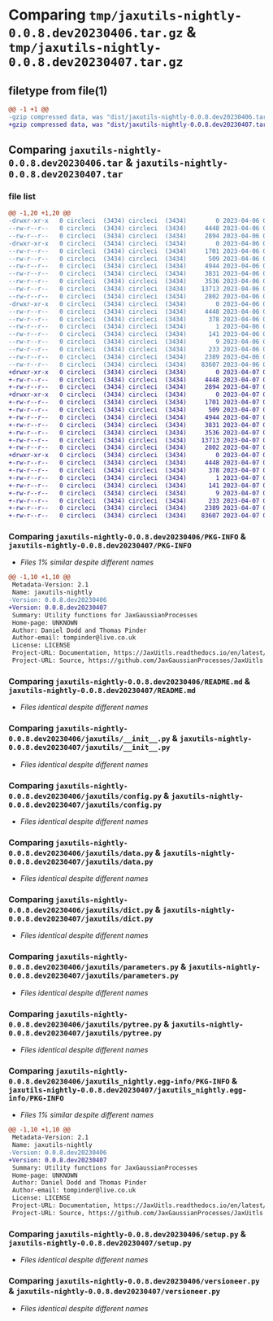 # Comparing `tmp/jaxutils-nightly-0.0.8.dev20230406.tar.gz` & `tmp/jaxutils-nightly-0.0.8.dev20230407.tar.gz`

## filetype from file(1)

```diff
@@ -1 +1 @@
-gzip compressed data, was "dist/jaxutils-nightly-0.0.8.dev20230406.tar", last modified: Thu Apr  6 00:06:35 2023, max compression
+gzip compressed data, was "dist/jaxutils-nightly-0.0.8.dev20230407.tar", last modified: Fri Apr  7 00:06:17 2023, max compression
```

## Comparing `jaxutils-nightly-0.0.8.dev20230406.tar` & `jaxutils-nightly-0.0.8.dev20230407.tar`

### file list

```diff
@@ -1,20 +1,20 @@
-drwxr-xr-x   0 circleci  (3434) circleci  (3434)        0 2023-04-06 00:06:35.133381 jaxutils-nightly-0.0.8.dev20230406/
--rw-r--r--   0 circleci  (3434) circleci  (3434)     4448 2023-04-06 00:06:35.133381 jaxutils-nightly-0.0.8.dev20230406/PKG-INFO
--rw-r--r--   0 circleci  (3434) circleci  (3434)     2894 2023-04-06 00:06:28.000000 jaxutils-nightly-0.0.8.dev20230406/README.md
-drwxr-xr-x   0 circleci  (3434) circleci  (3434)        0 2023-04-06 00:06:35.133381 jaxutils-nightly-0.0.8.dev20230406/jaxutils/
--rw-r--r--   0 circleci  (3434) circleci  (3434)     1701 2023-04-06 00:06:28.000000 jaxutils-nightly-0.0.8.dev20230406/jaxutils/__init__.py
--rw-r--r--   0 circleci  (3434) circleci  (3434)      509 2023-04-06 00:06:35.133381 jaxutils-nightly-0.0.8.dev20230406/jaxutils/_version.py
--rw-r--r--   0 circleci  (3434) circleci  (3434)     4944 2023-04-06 00:06:28.000000 jaxutils-nightly-0.0.8.dev20230406/jaxutils/config.py
--rw-r--r--   0 circleci  (3434) circleci  (3434)     3831 2023-04-06 00:06:28.000000 jaxutils-nightly-0.0.8.dev20230406/jaxutils/data.py
--rw-r--r--   0 circleci  (3434) circleci  (3434)     3536 2023-04-06 00:06:28.000000 jaxutils-nightly-0.0.8.dev20230406/jaxutils/dict.py
--rw-r--r--   0 circleci  (3434) circleci  (3434)    13713 2023-04-06 00:06:28.000000 jaxutils-nightly-0.0.8.dev20230406/jaxutils/parameters.py
--rw-r--r--   0 circleci  (3434) circleci  (3434)     2802 2023-04-06 00:06:28.000000 jaxutils-nightly-0.0.8.dev20230406/jaxutils/pytree.py
-drwxr-xr-x   0 circleci  (3434) circleci  (3434)        0 2023-04-06 00:06:35.133381 jaxutils-nightly-0.0.8.dev20230406/jaxutils_nightly.egg-info/
--rw-r--r--   0 circleci  (3434) circleci  (3434)     4448 2023-04-06 00:06:35.000000 jaxutils-nightly-0.0.8.dev20230406/jaxutils_nightly.egg-info/PKG-INFO
--rw-r--r--   0 circleci  (3434) circleci  (3434)      378 2023-04-06 00:06:35.000000 jaxutils-nightly-0.0.8.dev20230406/jaxutils_nightly.egg-info/SOURCES.txt
--rw-r--r--   0 circleci  (3434) circleci  (3434)        1 2023-04-06 00:06:35.000000 jaxutils-nightly-0.0.8.dev20230406/jaxutils_nightly.egg-info/dependency_links.txt
--rw-r--r--   0 circleci  (3434) circleci  (3434)      141 2023-04-06 00:06:35.000000 jaxutils-nightly-0.0.8.dev20230406/jaxutils_nightly.egg-info/requires.txt
--rw-r--r--   0 circleci  (3434) circleci  (3434)        9 2023-04-06 00:06:35.000000 jaxutils-nightly-0.0.8.dev20230406/jaxutils_nightly.egg-info/top_level.txt
--rw-r--r--   0 circleci  (3434) circleci  (3434)      233 2023-04-06 00:06:35.133381 jaxutils-nightly-0.0.8.dev20230406/setup.cfg
--rw-r--r--   0 circleci  (3434) circleci  (3434)     2389 2023-04-06 00:06:28.000000 jaxutils-nightly-0.0.8.dev20230406/setup.py
--rw-r--r--   0 circleci  (3434) circleci  (3434)    83607 2023-04-06 00:06:28.000000 jaxutils-nightly-0.0.8.dev20230406/versioneer.py
+drwxr-xr-x   0 circleci  (3434) circleci  (3434)        0 2023-04-07 00:06:17.491434 jaxutils-nightly-0.0.8.dev20230407/
+-rw-r--r--   0 circleci  (3434) circleci  (3434)     4448 2023-04-07 00:06:17.491434 jaxutils-nightly-0.0.8.dev20230407/PKG-INFO
+-rw-r--r--   0 circleci  (3434) circleci  (3434)     2894 2023-04-07 00:06:11.000000 jaxutils-nightly-0.0.8.dev20230407/README.md
+drwxr-xr-x   0 circleci  (3434) circleci  (3434)        0 2023-04-07 00:06:17.491434 jaxutils-nightly-0.0.8.dev20230407/jaxutils/
+-rw-r--r--   0 circleci  (3434) circleci  (3434)     1701 2023-04-07 00:06:11.000000 jaxutils-nightly-0.0.8.dev20230407/jaxutils/__init__.py
+-rw-r--r--   0 circleci  (3434) circleci  (3434)      509 2023-04-07 00:06:17.491434 jaxutils-nightly-0.0.8.dev20230407/jaxutils/_version.py
+-rw-r--r--   0 circleci  (3434) circleci  (3434)     4944 2023-04-07 00:06:11.000000 jaxutils-nightly-0.0.8.dev20230407/jaxutils/config.py
+-rw-r--r--   0 circleci  (3434) circleci  (3434)     3831 2023-04-07 00:06:11.000000 jaxutils-nightly-0.0.8.dev20230407/jaxutils/data.py
+-rw-r--r--   0 circleci  (3434) circleci  (3434)     3536 2023-04-07 00:06:11.000000 jaxutils-nightly-0.0.8.dev20230407/jaxutils/dict.py
+-rw-r--r--   0 circleci  (3434) circleci  (3434)    13713 2023-04-07 00:06:11.000000 jaxutils-nightly-0.0.8.dev20230407/jaxutils/parameters.py
+-rw-r--r--   0 circleci  (3434) circleci  (3434)     2802 2023-04-07 00:06:11.000000 jaxutils-nightly-0.0.8.dev20230407/jaxutils/pytree.py
+drwxr-xr-x   0 circleci  (3434) circleci  (3434)        0 2023-04-07 00:06:17.491434 jaxutils-nightly-0.0.8.dev20230407/jaxutils_nightly.egg-info/
+-rw-r--r--   0 circleci  (3434) circleci  (3434)     4448 2023-04-07 00:06:17.000000 jaxutils-nightly-0.0.8.dev20230407/jaxutils_nightly.egg-info/PKG-INFO
+-rw-r--r--   0 circleci  (3434) circleci  (3434)      378 2023-04-07 00:06:17.000000 jaxutils-nightly-0.0.8.dev20230407/jaxutils_nightly.egg-info/SOURCES.txt
+-rw-r--r--   0 circleci  (3434) circleci  (3434)        1 2023-04-07 00:06:17.000000 jaxutils-nightly-0.0.8.dev20230407/jaxutils_nightly.egg-info/dependency_links.txt
+-rw-r--r--   0 circleci  (3434) circleci  (3434)      141 2023-04-07 00:06:17.000000 jaxutils-nightly-0.0.8.dev20230407/jaxutils_nightly.egg-info/requires.txt
+-rw-r--r--   0 circleci  (3434) circleci  (3434)        9 2023-04-07 00:06:17.000000 jaxutils-nightly-0.0.8.dev20230407/jaxutils_nightly.egg-info/top_level.txt
+-rw-r--r--   0 circleci  (3434) circleci  (3434)      233 2023-04-07 00:06:17.491434 jaxutils-nightly-0.0.8.dev20230407/setup.cfg
+-rw-r--r--   0 circleci  (3434) circleci  (3434)     2389 2023-04-07 00:06:11.000000 jaxutils-nightly-0.0.8.dev20230407/setup.py
+-rw-r--r--   0 circleci  (3434) circleci  (3434)    83607 2023-04-07 00:06:11.000000 jaxutils-nightly-0.0.8.dev20230407/versioneer.py
```

### Comparing `jaxutils-nightly-0.0.8.dev20230406/PKG-INFO` & `jaxutils-nightly-0.0.8.dev20230407/PKG-INFO`

 * *Files 1% similar despite different names*

```diff
@@ -1,10 +1,10 @@
 Metadata-Version: 2.1
 Name: jaxutils-nightly
-Version: 0.0.8.dev20230406
+Version: 0.0.8.dev20230407
 Summary: Utility functions for JaxGaussianProcesses
 Home-page: UNKNOWN
 Author: Daniel Dodd and Thomas Pinder
 Author-email: tompinder@live.co.uk
 License: LICENSE
 Project-URL: Documentation, https://JaxUitls.readthedocs.io/en/latest/
 Project-URL: Source, https://github.com/JaxGaussianProcesses/JaxUitls
```

### Comparing `jaxutils-nightly-0.0.8.dev20230406/README.md` & `jaxutils-nightly-0.0.8.dev20230407/README.md`

 * *Files identical despite different names*

### Comparing `jaxutils-nightly-0.0.8.dev20230406/jaxutils/__init__.py` & `jaxutils-nightly-0.0.8.dev20230407/jaxutils/__init__.py`

 * *Files identical despite different names*

### Comparing `jaxutils-nightly-0.0.8.dev20230406/jaxutils/config.py` & `jaxutils-nightly-0.0.8.dev20230407/jaxutils/config.py`

 * *Files identical despite different names*

### Comparing `jaxutils-nightly-0.0.8.dev20230406/jaxutils/data.py` & `jaxutils-nightly-0.0.8.dev20230407/jaxutils/data.py`

 * *Files identical despite different names*

### Comparing `jaxutils-nightly-0.0.8.dev20230406/jaxutils/dict.py` & `jaxutils-nightly-0.0.8.dev20230407/jaxutils/dict.py`

 * *Files identical despite different names*

### Comparing `jaxutils-nightly-0.0.8.dev20230406/jaxutils/parameters.py` & `jaxutils-nightly-0.0.8.dev20230407/jaxutils/parameters.py`

 * *Files identical despite different names*

### Comparing `jaxutils-nightly-0.0.8.dev20230406/jaxutils/pytree.py` & `jaxutils-nightly-0.0.8.dev20230407/jaxutils/pytree.py`

 * *Files identical despite different names*

### Comparing `jaxutils-nightly-0.0.8.dev20230406/jaxutils_nightly.egg-info/PKG-INFO` & `jaxutils-nightly-0.0.8.dev20230407/jaxutils_nightly.egg-info/PKG-INFO`

 * *Files 1% similar despite different names*

```diff
@@ -1,10 +1,10 @@
 Metadata-Version: 2.1
 Name: jaxutils-nightly
-Version: 0.0.8.dev20230406
+Version: 0.0.8.dev20230407
 Summary: Utility functions for JaxGaussianProcesses
 Home-page: UNKNOWN
 Author: Daniel Dodd and Thomas Pinder
 Author-email: tompinder@live.co.uk
 License: LICENSE
 Project-URL: Documentation, https://JaxUitls.readthedocs.io/en/latest/
 Project-URL: Source, https://github.com/JaxGaussianProcesses/JaxUitls
```

### Comparing `jaxutils-nightly-0.0.8.dev20230406/setup.py` & `jaxutils-nightly-0.0.8.dev20230407/setup.py`

 * *Files identical despite different names*

### Comparing `jaxutils-nightly-0.0.8.dev20230406/versioneer.py` & `jaxutils-nightly-0.0.8.dev20230407/versioneer.py`

 * *Files identical despite different names*

